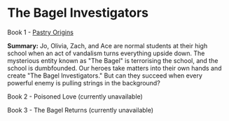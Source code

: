 # The Bagel Investigators

Book 1 - [Pastry Origins](https://docs.google.com/document/d/1BCjnOU0P7dpays5IPvOwB5qcM14vt35Vt_IZf5BjRpo/edit?usp=sharing)

**Summary:** Jo, Olivia, Zach, and Ace are normal students at their high school when an act of vandalism turns everything upside down. The mysterious entity known as "The Bagel" is terrorising the school, and the school is dumbfounded. Our heroes take matters into their own hands and create "The Bagel Investigators." But can they succeed when every powerful enemy is pulling strings in the background?

Book 2 - Poisoned Love (currently unavailable)

Book 3 - The Bagel Returns (currently unavailable)

